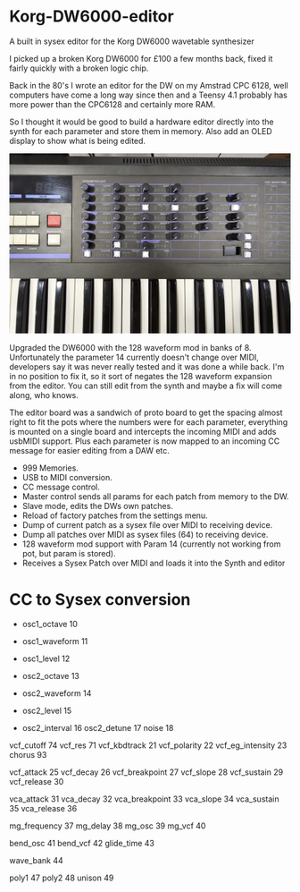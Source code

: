 # Korg-DW6000-editor
A built in sysex editor for the Korg DW6000 wavetable synthesizer

I picked up a broken Korg DW6000 for £100 a few months back, fixed it fairly quickly with a broken logic chip.

Back in the 80's I wrote an editor for the DW on my Amstrad CPC 6128, well computers have come a long way since then and a Teensy 4.1 probably has more power than the CPC6128 and certainly more RAM.

So I thought it would be good to build a hardware editor directly into the synth for each parameter and store them in memory. Also add an OLED display to show what is being edited.

![Synth](photos/synth.jpg)

Upgraded the DW6000 with the 128 waveform mod in banks of 8. Unfortunately the parameter 14 currently doesn't change over MIDI, developers say it was never really tested and it was done a while back. I'm in no position to fix it, so it sort of negates the 128 waveform expansion from the editor. You can still edit from the synth and maybe a fix will come along, who knows.

The editor board was a sandwich of proto board to get the spacing almost right to fit the pots where the numbers were for each parameter, everything is mounted on a single board and intercepts the incoming MIDI and adds usbMIDI support. Plus each parameter is now mapped to an incoming CC message for easier editing from a DAW etc.

* 999 Memories.
* USB to MIDI conversion.
* CC message control.
* Master control sends all params for each patch from memory to the DW.
* Slave mode, edits the DWs own patches.
* Reload of factory patches from the settings menu.
* Dump of current patch as a sysex file over MIDI to receiving device.
* Dump all patches over MIDI as sysex files (64) to receiving device.
* 128 waveform mod support with Param 14 (currently not working from pot, but param is stored).
* Receives a Sysex Patch over MIDI and loads it into the Synth and editor

# CC to Sysex conversion

* osc1_octave 10
* osc1_waveform 11
* osc1_level 12

* osc2_octave 13
* osc2_waveform 14
* osc2_level 15
* osc2_interval 16
osc2_detune 17
noise 18

vcf_cutoff 74
vcf_res 71
vcf_kbdtrack 21
vcf_polarity 22
vcf_eg_intensity 23
chorus 93

vcf_attack 25
vcf_decay 26
vcf_breakpoint 27
vcf_slope 28
vcf_sustain 29
vcf_release 30

vca_attack 31
vca_decay 32
vca_breakpoint 33
vca_slope 34
vca_sustain 35
vca_release 36

mg_frequency 37
mg_delay 38
mg_osc 39
mg_vcf 40

bend_osc 41
bend_vcf 42
glide_time 43

wave_bank 44

poly1 47
poly2 48
unison 49

  


  
